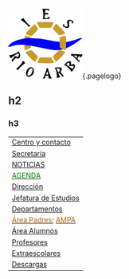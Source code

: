 <!-- TITLE: Rio Arba -->
<!-- subtitle: Instituto de Enseñanza Secundaria y Formación profesional -->
![Logo](/uploads/logo.png "Logo"){.pagelogo}
<script text="javascript">
	setInterval(function(){
		$(".blinker").fadeOut(1500).fadeIn(300)
	}, 2000);
</script> 

<h2>h2</h2>
<h3>h3</h3>

||
|:-------------|
|[Centro y contacto](/datos-y-contacto)|
|[Secretaría](/secretaria)|
|[<label class=blinker style="color: #8e0736, size:20">NOTICIAS</label>](/noticias)|
|[<label class=blinker style="color: green">AGENDA</label>](/agenda)|
|[Dirección](/director)|
|[Jefatura de Estudios](/jefatura)|
|[Departamentos](/departamento)|
|[<label style="color: #b5650a">Área Padres</label>](/padres); [<label style="color: #b5650a">AMPA</label>](/ampa)|
|[Área Alumnos](/alumnos)|
|[Profesores](/profesores)|
|[Extraescolares](/extraescolares)|
|[Descargas](/descargas)